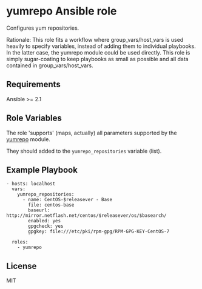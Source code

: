 yumrepo Ansible role
====================

Configures yum repositories.

Rationale: This role fits a workflow where group_vars/host_vars is used heavily to specify variables, instead of adding them to individual playbooks. In the latter case, the yumrepo module could be used directly. This role is simply sugar-coating to keep playbooks as small as possible and all data contained in group_vars/host_vars.

Requirements
------------

Ansible >= 2.1

Role Variables
--------------

The role 'supports' (maps, actually) all parameters supported by the [yumrepo](http://docs.ansible.com/ansible/yumrepo_module.html) module.

They should added to the `yumrepo_repositories` variable (list).

Example Playbook
----------------


    - hosts: localhost
      vars:
        yumrepo_repositories:
          - name: CentOS-$releasever - Base
            file: centos-base
            baseurl: http://mirror.netflash.net/centos/$releasever/os/$basearch/
            enabled: yes
            gpgcheck: yes
            gpgkey: file:///etc/pki/rpm-gpg/RPM-GPG-KEY-CentOS-7

      roles:
        - yumrepo


License
-------

MIT
